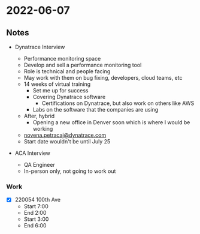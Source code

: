# 2022-06-07
## Notes
- Dynatrace Interview
	- Performance monitoring space
	- Develop and sell a performance monitoring tool
	- Role is technical and people facing
	- May work with them on bug fixing, developers, cloud teams, etc
	- 14 weeks of virtual training
		- Set me up for success
		- Covering Dynatrace software
			- Certifications on Dynatrace, but also work on others like AWS
		- Labs on the software that the companies are using
	- After, hybrid
		- Opening a new office in Denver soon which is where I would be working
	- novena.petracaj@dynatrace.com
	- Start date wouldn't be until July 25

- ACA Interview
	- QA Engineer
	- In-person only, not going to work out

### Work
- [x] 220054 100th Ave
	- Start 7:00
	- End 2:00
	- Start 3:00
	- End 6:00
